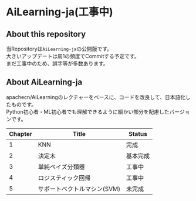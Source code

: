 # AiLearning-ja(工事中)

## About this repository
当Repositoryは`AiLearning-ja`の公開版です。  
大きいアップデートは周1の頻度でCommitする予定です。  
まだ工事中のため、誤字等が多数あります。

## About AiLearning-ja
apachecn/AiLearningのレクチャーをベースに、コードを改良して、日本語化したものです。  
Python初心者・ML初心者でも理解できるように細かい部分を配慮したバージョンです。

| Chapter | Title | Status |
| ------------- | ------------- | ------------- |
| 1  | KNN  | 完成  |
| 2  | 決定木  | 基本完成  |
| 3  | 単純ベイズ分類器  | 工事中  |
| 4  | ロジスティック回帰  | 工事中  |
| 5  | サポートベクトルマシン(SVM)  | 未完成  |
